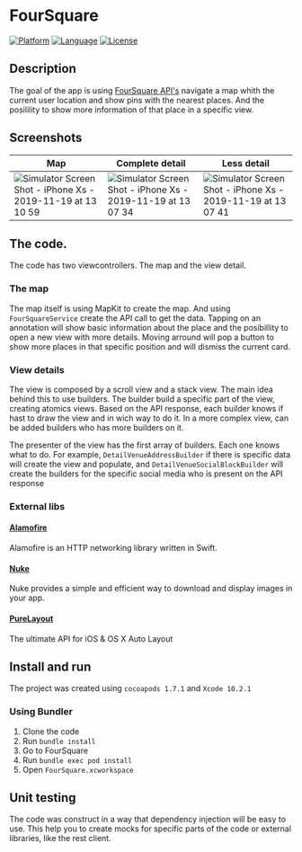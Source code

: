 # FourSquare

[![Platform](http://img.shields.io/badge/platform-ios-blue.svg?style=flat
)](https://developer.apple.com/iphone/index.action)
[![Language](http://img.shields.io/badge/language-swift-brightgreen.svg?style=flat
)](https://developer.apple.com/swift)
[![License](http://img.shields.io/badge/license-MIT-lightgrey.svg?style=flat
)](http://mit-license.org)

## Description
The goal of the app is using [FourSquare API's](https://developer.foursquare.com/) navigate a map whith the current user location and show pins with the nearest places. And the posilility to show more information of that place in a specific view.

## Screenshots
| Map | Complete detail | Less detail|
| --- | --- | --- |
| ![Simulator Screen Shot - iPhone Xs - 2019-11-19 at 13 10 59](https://user-images.githubusercontent.com/7239318/69164056-0a442400-0ace-11ea-8ce8-0745a8ea308a.png) | ![Simulator Screen Shot - iPhone Xs - 2019-11-19 at 13 07 34](https://user-images.githubusercontent.com/7239318/69164044-03b5ac80-0ace-11ea-942a-e922875c1f11.png) |![Simulator Screen Shot - iPhone Xs - 2019-11-19 at 13 07 41](https://user-images.githubusercontent.com/7239318/69164045-044e4300-0ace-11ea-9e50-f7275b047e38.png) |

## The code.
The code has two viewcontrollers. The map and the view detail.

### The map
The map itself is using MapKit to create the map. And using `FourSquareService` create the API call to get the data. Tapping on an annotation will show basic information about the place and the posibillity to open a new view with more details. Moving arround will pop a button to show more places in that specific position and will dismiss the current card.

### View details
The view is composed by a scroll view and a stack view. The main idea behind this to use builders. The builder build a specific part of the view, creating atomics views. Based on the API response, each builder knows if hast to draw the view and in wich way to do it. In a more complex view, can be added builders who has more builders on it.

The presenter of the view has the first array of builders. Each one knows what to do. For example, `DetailVenueAddressBuilder` if there is specific data will create the view and populate, and `DetailVenueSocialBlockBuilder` will create the builders for the specific social media who is present on the API response

### External libs

#### [Alamofire](https://github.com/Alamofire/Alamofire)
Alamofire is an HTTP networking library written in Swift.
#### [Nuke](https://github.com/kean/Nuke)
Nuke provides a simple and efficient way to download and display images in your app.
#### [PureLayout](https://github.com/PureLayout/PureLayout)
The ultimate API for iOS & OS X Auto Layout

## Install and run

The project was created using `cocoapods 1.7.1` and `Xcode 10.2.1`

### Using Bundler
1. Clone the code
2. Run `bundle install`
3. Go to FourSquare
4. Run `bundle exec pod install`
5. Open `FourSquare.xcworkspace`

## Unit testing
The code was construct in a way that dependency injection will be easy to use. This help you to create mocks for specific parts of the code or external libraries, like the rest client.
